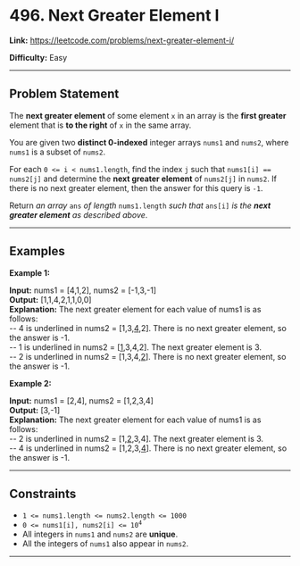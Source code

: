 # 496. Next Greater Element I

**Link:** https://leetcode.com/problems/next-greater-element-i/

**Difficulty:** Easy

---

## Problem Statement

The <b>next greater element</b> of some element `x` in an array is the <b>first greater</b> element that is <b>to the right</b> of `x` in the same array.

You are given two <b>distinct 0-indexed</b> integer arrays `nums1` and `nums2`, where `nums1` is a subset of `nums2`.

For each `0 <= i < nums1.length`, find the index `j` such that `nums1[i] == nums2[j]` and determine the <b>next greater element</b> of `nums2[j]` in `nums2`. If there is no next greater element, then the answer for this query is `-1`.

Return _an array_ `ans` _of length_ `nums1.length` _such that_ `ans[i]` _is the <b>next greater element</b> as described above_.

---

## Examples

**Example 1:**

**Input:** nums1 = [4,1,2], nums2 = [-1,3,-1] \
**Output:** [1,1,4,2,1,1,0,0] \
**Explanation:** The next greater element for each value of nums1 is as follows: \
-- 4 is underlined in nums2 = [1,3,<u>4</u>,2]. There is no next greater element, so the answer is -1. \
-- 1 is underlined in nums2 = [<u>1</u>,3,4,2]. The next greater element is 3. \
-- 2 is underlined in nums2 = [1,3,4,<u>2</u>]. There is no next greater element, so the answer is -1.

**Example 2:**

**Input:** nums1 = [2,4], nums2 = [1,2,3,4] \
**Output:** [3,-1] \
**Explanation:** The next greater element for each value of nums1 is as follows: \
-- 2 is underlined in nums2 = [1,<u>2</u>,3,4]. The next greater element is 3. \
-- 4 is underlined in nums2 = [1,2,3,<u>4</u>]. There is no next greater element, so the answer is -1.

---

## Constraints

- <code>1 <= nums1.length <= nums2.length <= 1000</code>
- <code>0 <= nums1[i], nums2[i] <= 10<sup>4</sup></code>
- All integers in `nums1` and `nums2` are <b>unique</b>.
- All the integers of `nums1` also appear in `nums2`.

---